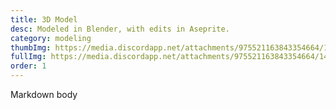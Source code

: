 ```yaml
---
title: 3D Model
desc: Modeled in Blender, with edits in Aseprite.
category: modeling
thumbImg: https://media.discordapp.net/attachments/975521163843354664/1408277897545781308/image.png?ex=68a9287f&is=68a7d6ff&hm=f421ddaed7d8c342a9ef499a393843730eeaca6dd31427103f07d8ef6bc66775&=&format=webp&quality=lossless&width=1733&height=1765
fullImg: https://media.discordapp.net/attachments/975521163843354664/1407387719516291123/kikuri_face2.png?ex=68a88e74&is=68a73cf4&hm=eb707ec61d5d3548c72859f519d139f42b52f148e68a20004a192dec9d63bc14&=&format=webp&quality=lossless&width=1455&height=2100
order: 1
---
```

Markdown body
